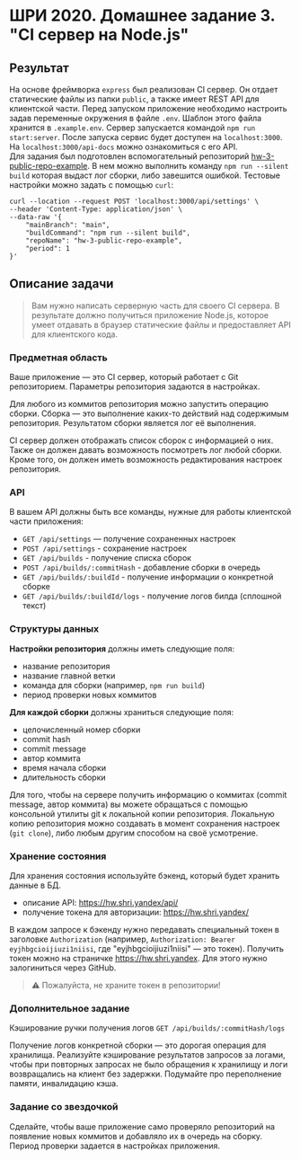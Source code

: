 # ШРИ 2020. Домашнее задание 3. "CI сервер на Node.js"

## Результат

На основе фреймворка `express` был реализован CI сервер. Он отдает статические файлы из папки
`public`, а также имеет REST API для клиентской части. Перед запуском приложение необходимо
настроить задав переменные окружения в файле `.env`. Шаблон этого файла хранится в `.example.env`.
Сервер запускается командой `npm run start:server`. После запуска сервис будет доступен на
`localhost:3000`. На `localhost:3000/api-docs` можно ознакомиться с его API.  
Для задания был подготовлен вспомогательный репозиторий
[hw-3-public-repo-example](https://github.com/dvdvdmt/hw-3-public-repo-example). В нем можно
выполнить команду `npm run --silent build` которая выдаст лог сборки, либо завешится ошибкой.
Тестовые настройки можно задать с помощью `curl`:

```$bash
curl --location --request POST 'localhost:3000/api/settings' \
--header 'Content-Type: application/json' \
--data-raw '{
    "mainBranch": "main",
    "buildCommand": "npm run --silent build",
    "repoName": "hw-3-public-repo-example",
    "period": 1
}'
```

## Описание задачи

> Вам нужно написать серверную часть для своего CI сервера. В результате должно получиться
> приложение Node.js, которое умеет отдавать в браузер статические файлы и предоставляет API для
> клиентского кода.

### Предметная область

Ваше приложение — это CI сервер, который работает с Git репозиторием. Параметры репозитория задаются
в настройках.

Для любого из коммитов репозитория можно запустить операцию сборки. Сборка — это выполнение каких-то
действий над содержимым репозитория. Результатом сборки является лог её выполнения.

CI сервер должен отображать список сборок с информацией о них. Также он должен давать возможность
посмотреть лог любой сборки. Кроме того, он должен иметь возможность редактирования настроек
репозитория.

### API

В вашем API должны быть все команды, нужные для работы клиентской части приложения:

- `GET /api/settings` — получение сохраненных настроек
- `POST /api/settings` - cохранение настроек
- `GET /api/builds` - получение списка сборок
- `POST /api/builds/:commitHash` - добавление сборки в очередь
- `GET /api/builds/:buildId` - получение информации о конкретной сборке
- `GET /api/builds/:buildId/logs` - получение логов билда (сплошной текст)

### Структуры данных

**Настройки репозитория** должны иметь следующие поля:

- название репозитория
- название главной ветки
- команда для сборки (например, `npm run build`)
- период проверки новых коммитов

**Для каждой сборки** должны храниться следующие поля:

- целочисленный номер сборки
- commit hash
- commit message
- автор коммита
- время начала сборки
- длительность сборки

Для того, чтобы на сервере получить информацию о коммитах (commit message, автор коммита) вы можете
обращаться с помощью консольной утилиты git к локальной копии репозитория. Локальную копию
репозитория можно создавать в момент сохранения настроек (`git clone`), либо любым другим способом
на своё усмотрение.

### Хранение состояния

Для хранения состояния используйте бэкенд, который будет хранить данные в БД.

- описание API: https://hw.shri.yandex/api/
- получение токена для авторизации: https://hw.shri.yandex/

В каждом запросе к бэкенду нужно передавать специальный токен в заголовке `Authorization` (например,
`Authorization: Bearer eyjhbgcioijiuzi1niisi`, где "eyjhbgcioijiuzi1niisi" — это токен). Получить
токен можно на страничке https://hw.shri.yandex. Для этого нужно залогиниться через GitHub.

> ⚠️ Пожалуйста, не храните токен в репозитории!

### Дополнительное задание

Кэширование ручки получения логов `GET /api/builds/:commitHash/logs`

Получение логов конкретной сборки — это дорогая операция для хранилища. Реализуйте кэширование
результатов запросов за логами, чтобы при повторных запросах не было обращения к хранилищу и логи
возвращались на клиент без задержки. Подумайте про переполнение памяти, инвалидацию кэша.

### Задание со звездочкой

Сделайте, чтобы ваше приложение само проверяло репозиторий на появление новых коммитов и добавляло
их в очередь на сборку. Период проверки задается в настройках приложения.
